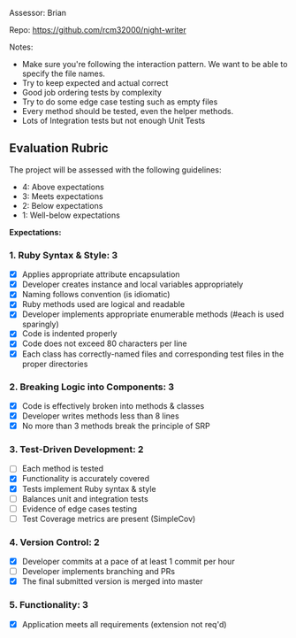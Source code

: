 Assessor: Brian

Repo: https://github.com/rcm32000/night-writer

Notes:

* Make sure you're following the interaction pattern. We want to be able to specify the file names.
* Try to keep expected and actual correct
* Good job ordering tests by complexity
* Try to do some edge case testing such as empty files
* Every method should be tested, even the helper methods. 
* Lots of Integration tests but not enough Unit Tests

## Evaluation Rubric

The project will be assessed with the following guidelines:

* 4: Above expectations
* 3: Meets expectations
* 2: Below expectations
* 1: Well-below expectations

**Expectations:**

### 1. Ruby Syntax & Style: 3

- [x] Applies appropriate attribute encapsulation  
- [x] Developer creates instance and local variables appropriately
- [x] Naming follows convention (is idiomatic)
- [x] Ruby methods used are logical and readable  
- [x] Developer implements appropriate enumerable methods (#each is used sparingly)
- [x] Code is indented properly
- [x] Code does not exceed 80 characters per line
- [x] Each class has correctly-named files and corresponding test files in the proper directories

### 2. Breaking Logic into Components: 3

- [x] Code is effectively broken into methods & classes
- [x] Developer writes methods less than 8 lines
- [x] No more than 3 methods break the principle of SRP

### 3. Test-Driven Development: 2

- [ ] Each method is tested  
- [x] Functionality is accurately covered
- [x] Tests implement Ruby syntax & style   
- [ ] Balances unit and integration tests
- [ ] Evidence of edge cases testing
- [ ] Test Coverage metrics are present (SimpleCov)

### 4. Version Control: 2

- [x] Developer commits at a pace of at least 1 commit per hour
- [ ] Developer implements branching and PRs
- [x] The final submitted version is merged into master

### 5. Functionality: 3

- [x] Application meets all requirements (extension not req'd)
